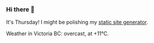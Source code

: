 ### Hi there :wave:

It's Thursday! I might be polishing my [static site generator](https://github.com/bewuethr/pandoc-bash-blog).

Weather in Victoria BC: overcast, at +11°C.
